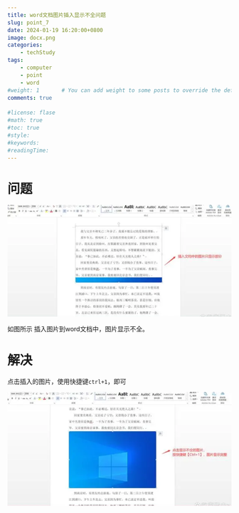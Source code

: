 ```yaml
---
title: word文档图片插入显示不全问题
slug: point_7
date: 2024-01-19 16:20:00+0800
image: docx.png
categories:
    - techStudy
tags:
    - computer
    - point
    - word
#weight: 1       # You can add weight to some posts to override the default sorting (date descending)
comments: true

#license: flase
#math: true
#toc: true
#style: 
#keywords:
#readingTime:
---
```


# 问题

![wrong](wrong.png)

如图所示 插入图片到word文档中，图片显示不全。

# 解决

点击插入的图片，使用快捷键`ctrl+1`，即可

![fix](fix.png)